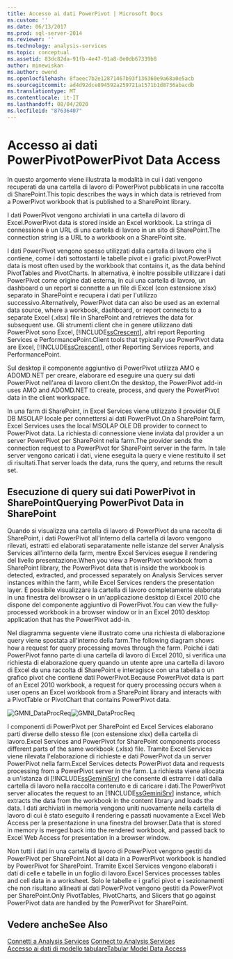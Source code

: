 ```yaml
---
title: Accesso ai dati PowerPivot | Microsoft Docs
ms.custom: ''
ms.date: 06/13/2017
ms.prod: sql-server-2014
ms.reviewer: ''
ms.technology: analysis-services
ms.topic: conceptual
ms.assetid: 83dc82da-91fb-4e47-91a8-0e0db67339b8
author: minewiskan
ms.author: owend
ms.openlocfilehash: 8faeec7b2e12871467b93f136360e9a68a0e5acb
ms.sourcegitcommit: ad4d92dce894592a259721a1571b1d8736abacdb
ms.translationtype: MT
ms.contentlocale: it-IT
ms.lasthandoff: 08/04/2020
ms.locfileid: "87636407"
---
```

# <a name="powerpivot-data-access"></a><span data-ttu-id="e5985-102">Accesso ai dati PowerPivot</span><span class="sxs-lookup"><span data-stu-id="e5985-102">PowerPivot Data Access</span></span>
  <span data-ttu-id="e5985-103">In questo argomento viene illustrata la modalità in cui i dati vengono recuperati da una cartella di lavoro di PowerPivot pubblicata in una raccolta di SharePoint.</span><span class="sxs-lookup"><span data-stu-id="e5985-103">This topic describes the ways in which data is retrieved from a PowerPivot workbook that is published to a SharePoint library.</span></span>  
  
 <span data-ttu-id="e5985-104">I dati PowerPivot vengono archiviati in una cartella di lavoro di Excel.</span><span class="sxs-lookup"><span data-stu-id="e5985-104">PowerPivot data is stored inside an Excel workbook.</span></span> <span data-ttu-id="e5985-105">La stringa di connessione è un URL di una cartella di lavoro in un sito di SharePoint.</span><span class="sxs-lookup"><span data-stu-id="e5985-105">The connection string is a URL to a workbook on a SharePoint site.</span></span>  
  
 <span data-ttu-id="e5985-106">I dati PowerPivot vengono spesso utilizzati dalla cartella di lavoro che li contiene, come i dati sottostanti le tabelle pivot e i grafici pivot.</span><span class="sxs-lookup"><span data-stu-id="e5985-106">PowerPivot data is most often used by the workbook that contains it, as the data behind PivotTables and PivotCharts.</span></span> <span data-ttu-id="e5985-107">In alternativa, è inoltre possibile utilizzare i dati PowerPivot come origine dati esterna, in cui una cartella di lavoro, un dashboard o un report si connette a un file di Excel (con estensione xlsx) separato in SharePoint e recupera i dati per l'utilizzo successivo.</span><span class="sxs-lookup"><span data-stu-id="e5985-107">Alternatively, PowerPivot data can also be used as an external data source, where a workbook, dashboard, or report connects to a separate Excel (.xlsx) file in SharePoint and retrieves the data for subsequent use.</span></span> <span data-ttu-id="e5985-108">Gli strumenti client che in genere utilizzano dati PowerPivot sono Excel, [!INCLUDE[ssCrescent](../../includes/sscrescent-md.md)], altri report Reporting Services e PerformancePoint.</span><span class="sxs-lookup"><span data-stu-id="e5985-108">Client tools that typically use PowerPivot data are Excel, [!INCLUDE[ssCrescent](../../includes/sscrescent-md.md)], other Reporting Services reports, and PerformancePoint.</span></span>  
  
 <span data-ttu-id="e5985-109">Sul desktop il componente aggiuntivo di PowerPivot utilizza AMO e ADOMD.NET per creare, elaborare ed eseguire una query sui dati PowerPivot nell'area di lavoro client.</span><span class="sxs-lookup"><span data-stu-id="e5985-109">On the desktop, the PowerPivot add-in uses AMO and ADOMD.NET to create, process, and query the PowerPivot data in the client workspace.</span></span>  
  
 <span data-ttu-id="e5985-110">In una farm di SharePoint, in Excel Services viene utilizzato il provider OLE DB MSOLAP locale per connettersi ai dati PowerPivot.</span><span class="sxs-lookup"><span data-stu-id="e5985-110">On a SharePoint farm, Excel Services uses the local MSOLAP OLE DB provider to connect to PowerPivot data.</span></span> <span data-ttu-id="e5985-111">La richiesta di connessione viene inviata dal provider a un server PowerPivot per SharePoint nella farm.</span><span class="sxs-lookup"><span data-stu-id="e5985-111">The provider sends the connection request to a PowerPivot for SharePoint server in the farm.</span></span> <span data-ttu-id="e5985-112">In tale server vengono caricati i dati, viene eseguita la query e viene restituito il set di risultati.</span><span class="sxs-lookup"><span data-stu-id="e5985-112">That server loads the data, runs the query, and returns the result set.</span></span>  
  
##  <a name="querying-powerpivot-data-in-sharepoint"></a><a name="queryproc"></a><span data-ttu-id="e5985-113">Esecuzione di query sui dati PowerPivot in SharePoint</span><span class="sxs-lookup"><span data-stu-id="e5985-113">Querying PowerPivot Data in SharePoint</span></span>  
 <span data-ttu-id="e5985-114">Quando si visualizza una cartella di lavoro di PowerPivot da una raccolta di SharePoint, i dati PowerPivot all'interno della cartella di lavoro vengono rilevati, estratti ed elaborati separatamente nelle istanze del server Analysis Services all'interno della farm, mentre Excel Services esegue il rendering del livello presentazione.</span><span class="sxs-lookup"><span data-stu-id="e5985-114">When you view a PowerPivot workbook from a SharePoint library, the PowerPivot data that is inside the workbook is detected, extracted, and processed separately on Analysis Services server instances within the farm, while Excel Services renders the presentation layer.</span></span> <span data-ttu-id="e5985-115">È possibile visualizzare la cartella di lavoro completamente elaborata in una finestra del browser o in un'applicazione desktop di Excel 2010 che dispone del componente aggiuntivo di PowerPivot.</span><span class="sxs-lookup"><span data-stu-id="e5985-115">You can view the fully-processed workbook in a browser window or in an Excel 2010 desktop application that has the PowerPivot add-in.</span></span>  
  
 <span data-ttu-id="e5985-116">Nel diagramma seguente viene illustrato come una richiesta di elaborazione query viene spostata all'interno della farm.</span><span class="sxs-lookup"><span data-stu-id="e5985-116">The following diagram shows how a request for query processing moves through the farm.</span></span> <span data-ttu-id="e5985-117">Poiché i dati PowerPivot fanno parte di una cartella di lavoro di Excel 2010, si verifica una richiesta di elaborazione query quando un utente apre una cartella di lavoro di Excel da una raccolta di SharePoint e interagisce con una tabella o un grafico pivot che contiene dati PowerPivot.</span><span class="sxs-lookup"><span data-stu-id="e5985-117">Because PowerPivot data is part of an Excel 2010 workbook, a request for query processing occurs when a user opens an Excel workbook from a SharePoint library and interacts with a PivotTable or PivotChart that contains PowerPivot data.</span></span>  
  
 <span data-ttu-id="e5985-118">![GMNI_DataProcReq](../media/gmni-dataprocreq.gif "GMNI_DataProcReq")</span><span class="sxs-lookup"><span data-stu-id="e5985-118">![GMNI_DataProcReq](../media/gmni-dataprocreq.gif "GMNI_DataProcReq")</span></span>  
  
 <span data-ttu-id="e5985-119">I componenti di PowerPivot per SharePoint ed Excel Services elaborano parti diverse dello stesso file (con estensione xlsx) della cartella di lavoro.</span><span class="sxs-lookup"><span data-stu-id="e5985-119">Excel Services and PowerPivot for SharePoint components process different parts of the same workbook (.xlsx) file.</span></span> <span data-ttu-id="e5985-120">Tramite Excel Services viene rilevata l'elaborazione di richieste e dati PowerPivot da un server PowerPivot nella farm.</span><span class="sxs-lookup"><span data-stu-id="e5985-120">Excel Services detects PowerPivot data and requests processing from a PowerPivot server in the farm.</span></span> <span data-ttu-id="e5985-121">La richiesta viene allocata a un'istanza di [!INCLUDE[ssGeminiSrv](../../includes/ssgeminisrv-md.md)] che consente di estrarre i dati dalla cartella di lavoro nella raccolta contenuto e di caricare i dati.</span><span class="sxs-lookup"><span data-stu-id="e5985-121">The PowerPivot server allocates the request to an [!INCLUDE[ssGeminiSrv](../../includes/ssgeminisrv-md.md)] instance, which extracts the data from the workbook in the content library and loads the data.</span></span> <span data-ttu-id="e5985-122">I dati archiviati in memoria vengono uniti nuovamente nella cartella di lavoro di cui è stato eseguito il rendering e passati nuovamente a Excel Web Access per la presentazione in una finestra del browser.</span><span class="sxs-lookup"><span data-stu-id="e5985-122">Data that is stored in memory is merged back into the rendered workbook, and passed back to Excel Web Access for presentation in a browser window.</span></span>  
  
 <span data-ttu-id="e5985-123">Non tutti i dati in una cartella di lavoro di PowerPivot vengono gestiti da PowerPivot per SharePoint.</span><span class="sxs-lookup"><span data-stu-id="e5985-123">Not all data in a PowerPivot workbook is handled by PowerPivot for SharePoint.</span></span> <span data-ttu-id="e5985-124">Tramite Excel Services vengono elaborati i dati di celle e tabelle in un foglio di lavoro.</span><span class="sxs-lookup"><span data-stu-id="e5985-124">Excel Services processes tables and cell data in a worksheet.</span></span> <span data-ttu-id="e5985-125">Solo le tabelle e i grafici pivot e i sezionamenti che non risultano allineati ai dati PowerPivot vengono gestiti da PowerPivot per SharePoint.</span><span class="sxs-lookup"><span data-stu-id="e5985-125">Only PivotTables, PivotCharts, and Slicers that go against PowerPivot data are handled by the PowerPivot for SharePoint.</span></span>  
  
## <a name="see-also"></a><span data-ttu-id="e5985-126">Vedere anche</span><span class="sxs-lookup"><span data-stu-id="e5985-126">See Also</span></span>  
 <span data-ttu-id="e5985-127">[Connetti a Analysis Services](../instances/connect-to-analysis-services.md) </span><span class="sxs-lookup"><span data-stu-id="e5985-127">[Connect to Analysis Services](../instances/connect-to-analysis-services.md) </span></span>  
 [<span data-ttu-id="e5985-128">Accesso ai dati di modello tabulare</span><span class="sxs-lookup"><span data-stu-id="e5985-128">Tabular Model Data Access</span></span>](../tabular-models/tabular-model-data-access.md)  
  
  

